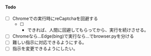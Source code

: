 #### Todo
- [ ] Chromeでの実行時にreCaptchaを回避する
  - [ ]   - できれば、人間に回避してもらってから、実行を続けさせる。
- [ ] Chromeなら...Edge(bing)で実行なら...でbrowser.pyを分ける
- [ ] 難しい指示に対応できるようにする。
- [ ] 指示を変更できるようにしたい。